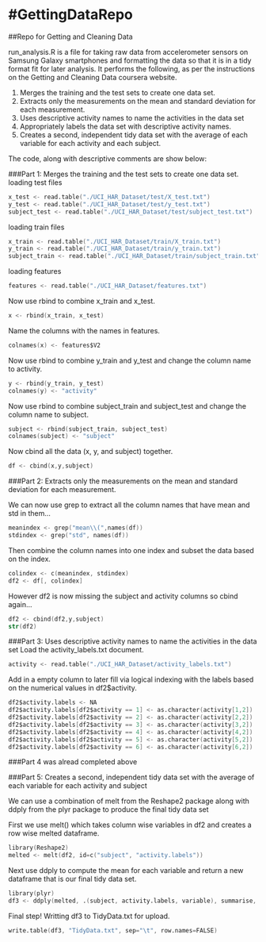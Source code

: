 #GettingDataRepo
===============

##Repo for Getting and Cleaning Data 

run_analysis.R is a file for taking raw data from accelerometer sensors on Samsung Galaxy smartphones and formatting the data so that it is in a tidy format fit for later analysis. It performs the following, as per the instructions on the Getting and Cleaning Data coursera website.

1. Merges the training and the test sets to create one data set.
2. Extracts only the measurements on the mean and standard deviation for each measurement. 
3. Uses descriptive activity names to name the activities in the data set
4. Appropriately labels the data set with descriptive activity names. 
5. Creates a second, independent tidy data set with the average of each variable for each activity and each subject. 

The code, along with descriptive comments are show below:

###Part 1: Merges the training and the test sets to create one data set.
loading test files
```S
x_test <- read.table("./UCI_HAR_Dataset/test/X_test.txt")
y_test <- read.table("./UCI_HAR_Dataset/test/y_test.txt")
subject_test <- read.table("./UCI_HAR_Dataset/test/subject_test.txt")
```
loading train files
```S
x_train <- read.table("./UCI_HAR_Dataset/train/X_train.txt")
y_train <- read.table("./UCI_HAR_Dataset/train/y_train.txt")
subject_train <- read.table("./UCI_HAR_Dataset/train/subject_train.txt")
```
loading features
```S
features <- read.table("./UCI_HAR_Dataset/features.txt")
```

Now use rbind to combine x_train and x_test.
```S
x <- rbind(x_train, x_test)
```

Name the columns with the names in features.
```S
colnames(x) <- features$V2
```

Now use rbind to combine y_train and y_test and change the column name to activity.
```S
y <- rbind(y_train, y_test)
colnames(y) <- "activity"
```

Now use rbind to combine subject_train and subject_test and change the column name to subject.
```S
subject <- rbind(subject_train, subject_test)
colnames(subject) <- "subject"
```

Now cbind all the data (x, y, and subject) together.
```S
df <- cbind(x,y,subject)
```

###Part 2: Extracts only the measurements on the mean and standard deviation for each measurement. 

We can now use grep to extract all the column names that have mean and std in them...
```S
meanindex <- grep("mean\\(",names(df))
stdindex <- grep("std", names(df))
```
Then combine the column names into one index and subset the data based on the index.
```S
colindex <- c(meanindex, stdindex)
df2 <- df[, colindex]
```
However df2 is now missing the subject and activity columns so cbind again...
```S
df2 <- cbind(df2,y,subject)
str(df2)
```
###Part 3: Uses descriptive activity names to name the activities in the data set
Load the activity_labels.txt document.
```S
activity <- read.table("./UCI_HAR_Dataset/activity_labels.txt")
```
Add in a empty column to later fill via logical indexing with the labels based on the numerical values in df2$activity.
```S
df2$activity.labels <- NA
df2$activity.labels[df2$activity == 1] <- as.character(activity[1,2])
df2$activity.labels[df2$activity == 2] <- as.character(activity[2,2])
df2$activity.labels[df2$activity == 3] <- as.character(activity[3,2])
df2$activity.labels[df2$activity == 4] <- as.character(activity[4,2])
df2$activity.labels[df2$activity == 5] <- as.character(activity[5,2])
df2$activity.labels[df2$activity == 6] <- as.character(activity[6,2])
```

###Part 4 was alread completed above

###Part 5: Creates a second, independent tidy data set with the average of each variable for each activity and subject

We can use a combination of melt from the Reshape2 package along with ddply from the plyr package to produce the final tidy data set

First we use melt() which takes column wise variables in df2 and creates a row wise melted dataframe. 
```S
library(Reshape2)
melted <- melt(df2, id=c("subject", "activity.labels"))
```
Next use ddply to compute the mean for each variable and return a new dataframe that is our final tidy data set.
```S
library(plyr)
df3 <- ddply(melted, .(subject, activity.labels, variable), summarise, mean = mean(value))
```
Final step! Writting df3 to TidyData.txt for upload.
```S
write.table(df3, "TidyData.txt", sep="\t", row.names=FALSE)
```

